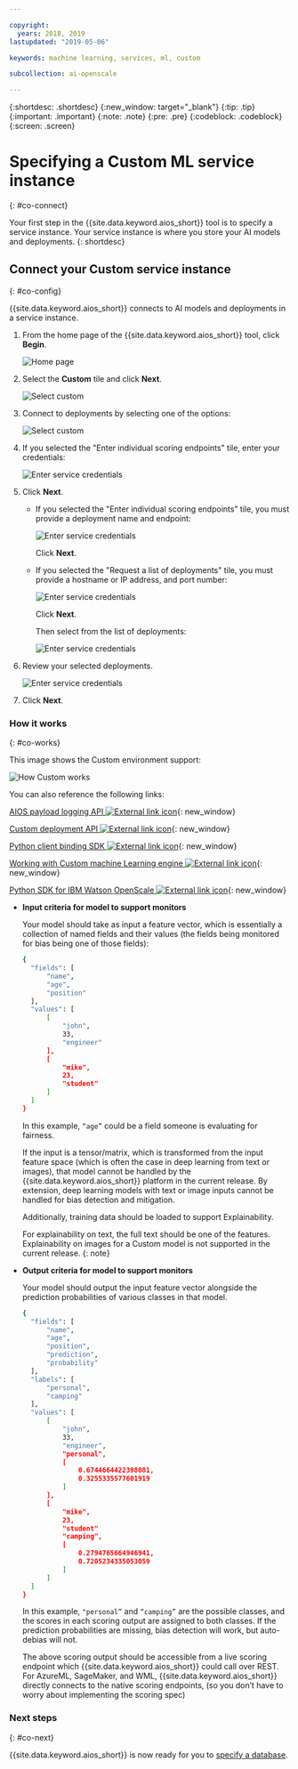 ```yaml
---

copyright:
  years: 2018, 2019
lastupdated: "2019-05-06"

keywords: machine learning, services, ml, custom 

subcollection: ai-openscale

---
```


{:shortdesc: .shortdesc}
{:new_window: target="_blank"}
{:tip: .tip}
{:important: .important}
{:note: .note}
{:pre: .pre}
{:codeblock: .codeblock}
{:screen: .screen}

# Specifying a Custom ML service instance
{: #co-connect}

Your first step in the {{site.data.keyword.aios_short}} tool is to specify a service instance. Your service instance is where you store your AI models and deployments.
{: shortdesc}

## Connect your Custom service instance
{: #co-config}

{{site.data.keyword.aios_short}} connects to AI models and deployments in a service instance.

1.  From the home page of the {{site.data.keyword.aios_short}} tool, click **Begin**.

    ![Home page](images/gs-config-start.png)

2.  Select the **Custom** tile and click **Next**.

    ![Select custom](images/connect-custom.png)

3.  Connect to deployments by selecting one of the options:

    ![Select custom](images/connect-custom-deploy.png)

4.  If you selected the "Enter individual scoring endpoints" tile, enter your credentials:

    ![Enter service credentials](images/connect-custom-cred.png)

5.  Click **Next**.

    - If you selected the "Enter individual scoring endpoints" tile, you must provide a deployment name and endpoint:

      ![Enter service credentials](images/connect-custom-endpoint.png)

      Click **Next**.

    - If you selected the "Request a list of deployments" tile, you must provide a hostname or IP address, and port number:

      ![Enter service credentials](images/connect-custom-apiendpoint.png)

      Click **Next**.

      Then select from the list of deployments:

      ![Enter service credentials](images/connect-custom-apiendpoint2.png)

6.  Review your selected deployments.

    ![Enter service credentials](images/connect-custom-deploy2.png)

7.  Click **Next**.

### How it works
{: #co-works}

This image shows the Custom environment support:

![How Custom works](images/custom-how-works.png)

You can also reference the following links:

[AIOS payload logging API ![External link icon](../../icons/launch-glyph.svg "External link icon")](https://{DomainName}/apidocs/ai-openscale#publish-scoring-payload){: new_window}

[Custom deployment API ![External link icon](../../icons/launch-glyph.svg "External link icon")](https://aiopenscale-custom-deployement-spec.mybluemix.net/){: new_window}

[Python client binding SDK ![External link icon](../../icons/launch-glyph.svg "External link icon")](http://ai-openscale-python-client.mybluemix.net/#bindings){: new_window}

[Working with Custom machine Learning engine ![External link icon](../../icons/launch-glyph.svg "External link icon")](https://github.com/pmservice/ai-openscale-tutorials/blob/master/notebooks/AI%20OpenScale%20and%20Custom%20ML%20Engine.ipynb){: new_window}

[Python SDK for IBM Watson OpenScale ![External link icon](../../icons/launch-glyph.svg "External link icon")](https://pypi.org/project/ibm-ai-openscale/){: new_window}

- **Input criteria for model to support monitors**

  Your model should take as input a feature vector, which is essentially a collection of named fields and their values (the fields being monitored for bias being one of those fields):

  ```bash
  {
    "fields": [
        "name",
        "age",
        "position"
    ],
    "values": [
        [
            "john",
            33,
            "engineer"
        ],
        [
            "mike",
            23,
            "student"
        ]
    ]
  }
  ```

  In this example, `“age”` could be a field someone is evaluating for fairness.

  If the input is a tensor/matrix, which is transformed from the input feature space (which is often the case in deep learning from text or images), that model cannot be handled by the {{site.data.keyword.aios_short}} platform in the current release. By extension, deep learning models with text or image inputs cannot be handled for bias detection and mitigation.

  Additionally, training data should be loaded to support Explainability.

  For explainability on text, the full text should be one of the features. Explainability on images for a Custom model is not supported in the current release.
  {: note}

- **Output criteria for model to support monitors**

  Your model should output the input feature vector alongside the prediction probabilities of various classes in that model.

  ```bash
  {
    "fields": [
        "name",
        "age",
        "position",
        "prediction",
        "probability"
    ],
    "labels": [
        "personal",
        "camping"
    ],
    "values": [
        [
            "john",
            33,
            "engineer",
            "personal",
            [
                0.6744664422398081,
                0.3255335577601919
            ]
        ],
        [
            "mike",
            23,
            "student"
            "camping",
            [
                0.2794765664946941,
                0.7205234335053059
            ]
        ]
    ]
  }
  ```

  In this example, `"personal”` and `“camping”` are the possible classes, and the scores in each scoring output are assigned to both classes. If the prediction probabilities are missing, bias detection will work, but auto-debias will not.

  The above scoring output should be accessible from a live scoring endpoint which {{site.data.keyword.aios_short}} could call over REST. For AzureML, SageMaker, and WML, {{site.data.keyword.aios_short}} directly connects to the native scoring endpoints, (so you don’t have to worry about implementing the scoring spec)

### Next steps
{: #co-next}

{{site.data.keyword.aios_short}} is now ready for you to [specify a database](/docs/services/ai-openscale?topic=ai-openscale-connect-db).
